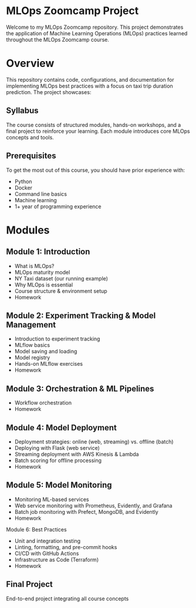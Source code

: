 # MLOps Zoomcamp Project
Welcome to my MLOps Zoomcamp repository. This project demonstrates the application of Machine Learning Operations (MLOps) practices learned throughout the MLOps Zoomcamp course.

# Overview
This repository contains code, configurations, and documentation for implementing MLOps best practices with a focus on taxi trip duration prediction. The project showcases:

## Syllabus
The course consists of structured modules, hands-on workshops, and a final project to reinforce your learning. Each module introduces core MLOps concepts and tools.

## Prerequisites
To get the most out of this course, you should have prior experience with:

- Python
- Docker
- Command line basics
- Machine learning
- 1+ year of programming experience

# Modules
## Module 1: Introduction
- What is MLOps?
- MLOps maturity model
- NY Taxi dataset (our running example)
- Why MLOps is essential
- Course structure & environment setup
- Homework

## Module 2: Experiment Tracking & Model Management
- Introduction to experiment tracking
- MLflow basics
- Model saving and loading
- Model registry
- Hands-on MLflow exercises
- Homework

## Module 3: Orchestration & ML Pipelines
- Workflow orchestration
- Homework

## Module 4: Model Deployment
- Deployment strategies: online (web, streaming) vs. offline (batch)
- Deploying with Flask (web service)
- Streaming deployment with AWS Kinesis & Lambda
- Batch scoring for offline processing
- Homework

## Module 5: Model Monitoring
- Monitoring ML-based services
- Web service monitoring with Prometheus, Evidently, and Grafana
- Batch job monitoring with Prefect, MongoDB, and Evidently
- Homework

Module 6: Best Practices
- Unit and integration testing
- Linting, formatting, and pre-commit hooks
- CI/CD with GitHub Actions
- Infrastructure as Code (Terraform)
- Homework

## Final Project

End-to-end project integrating all course concepts